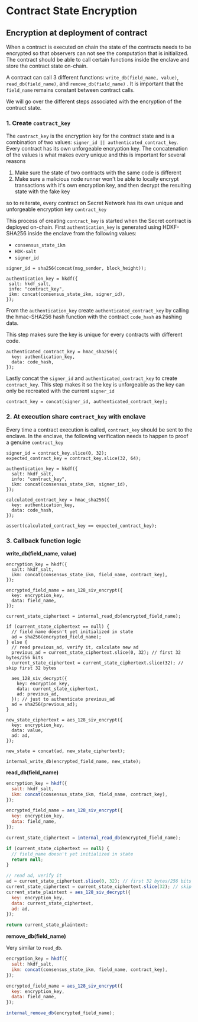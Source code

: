 # Contract State Encryption

## Encryption at deployment of contract

When a contract is executed on chain the state of the contracts needs to be encrypted so that observers can not see the computation that is initialized. The contract should be able to call certain functions inside the enclave and store the contract state on-chain.

A contract can call 3 different functions: `write_db(field_name, value)`, `read_db(field_name)`, and `remove_db(field_name)` . It is important that the `field_name` remains constant between contract calls.

We will go over the different steps associated with the encryption of the contract state.

### 1. Create `contract_key`

The `contract_key` is the encryption key for the contract state and is a combination of two values: `signer_id || authenticated_contract_key`. Every contract has its own unforgeable encryption key. The concatenation of the values is what makes every unique and this is important for several reasons

1. Make sure the state of two contracts with the same code is different
2. Make sure a malicious node runner won't be able to locally encrypt transactions with it's own encryption key, and then decrypt the resulting state with the fake key

so to reiterate, every contract on Secret Network has its own unique and unforgeable encryption key `contract_key`

This process of creating `contract_key` is started when the Secret contract is deployed on-chain. First `authentication_key` is generated using HDKF-SHA256 inside the enclave from the following values:

* `consensus_state_ikm`
* `HDK-salt`
* `signer_id`

```
signer_id = sha256(concat(msg_sender, block_height));

authentication_key = hkdf({
 salt: hkdf_salt,
 info: "contract_key",
 ikm: concat(consensus_state_ikm, signer_id),
});
```

From the `authentication_key` create `authenticated_contract_key` by calling the hmac-SHA256 hash function with the contract `code_hash` as hashing data.

This step makes sure the key is unique for every contracts with different code.

```
authenticated_contract_key = hmac_sha256({
  key: authentication_key,
  data: code_hash,
});
```

Lastly concat the `signer_id` and `authenticated_contract_key` to create `contract_key`. This step makes it so the key is unforgeable as the key can only be recreated with the current `signer_id`

```
contract_key = concat(signer_id, authenticated_contract_key);
```

### 2. At execution share `contract_key` with enclave

Every time a contract execution is called, `contract_key` should be sent to the enclave. In the enclave, the following verification needs to happen to proof a genuine `contract_key`

```
signer_id = contract_key.slice(0, 32);
expected_contract_key = contract_key.slice(32, 64);

authentication_key = hkdf({
  salt: hkdf_salt,
  info: "contract_key",
  ikm: concat(consensus_state_ikm, signer_id),
});

calculated_contract_key = hmac_sha256({
  key: authentication_key,
  data: code_hash,
});

assert(calculated_contract_key == expected_contract_key);
```

### 3. Callback function logic

**write\_db(field\_name, value)**

```
encryption_key = hkdf({
  salt: hkdf_salt,
  ikm: concat(consensus_state_ikm, field_name, contract_key),
});

encrypted_field_name = aes_128_siv_encrypt({
  key: encryption_key,
  data: field_name,
});

current_state_ciphertext = internal_read_db(encrypted_field_name);

if (current_state_ciphertext == null) {
  // field_name doesn't yet initialized in state
  ad = sha256(encrypted_field_name);
} else {
  // read previous_ad, verify it, calculate new ad
  previous_ad = current_state_ciphertext.slice(0, 32); // first 32 bytes/256 bits
  current_state_ciphertext = current_state_ciphertext.slice(32); // skip first 32 bytes

  aes_128_siv_decrypt({
    key: encryption_key,
    data: current_state_ciphertext,
    ad: previous_ad,
  }); // just to authenticate previous_ad
  ad = sha256(previous_ad);
}

new_state_ciphertext = aes_128_siv_encrypt({
  key: encryption_key,
  data: value,
  ad: ad,
});

new_state = concat(ad, new_state_ciphertext);

internal_write_db(encrypted_field_name, new_state);
```

**read\_db(field\_name)**

```js
encryption_key = hkdf({
  salt: hkdf_salt,
  ikm: concat(consensus_state_ikm, field_name, contract_key),
});

encrypted_field_name = aes_128_siv_encrypt({
  key: encryption_key,
  data: field_name,
});

current_state_ciphertext = internal_read_db(encrypted_field_name);

if (current_state_ciphertext == null) {
  // field_name doesn't yet initialized in state
  return null;
}

// read ad, verify it
ad = current_state_ciphertext.slice(0, 32); // first 32 bytes/256 bits
current_state_ciphertext = current_state_ciphertext.slice(32); // skip first 32 bytes
current_state_plaintext = aes_128_siv_decrypt({
  key: encryption_key,
  data: current_state_ciphertext,
  ad: ad,
});

return current_state_plaintext;
```

**remove\_db(field\_name)**

Very similar to `read_db`.

```js
encryption_key = hkdf({
  salt: hkdf_salt,
  ikm: concat(consensus_state_ikm, field_name, contract_key),
});

encrypted_field_name = aes_128_siv_encrypt({
  key: encryption_key,
  data: field_name,
});

internal_remove_db(encrypted_field_name);
```
